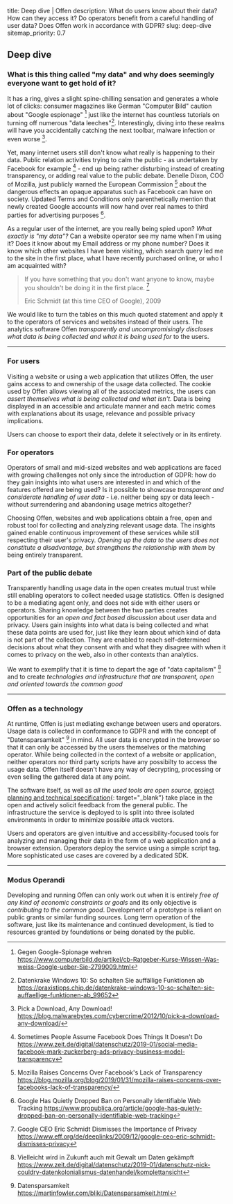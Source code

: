 title: Deep dive | Offen
description: What do users know about their data? How can they access it? Do operators benefit from a careful handling of user data? Does Offen work in accordance with GDPR?
slug: deep-dive
sitemap_priority: 0.7

## Deep dive

### What is this thing called "my data" and why does seemingly everyone want to get hold of it?

It has a ring, gives a slight spine-chilling sensation and generates a whole lot of clicks: consumer magazines like German "Computer Bild" caution about "Google espionage" [^1] just like the internet has countless tutorials on turning off numerous "data leeches"[^2].  Interestingly, diving into these realms will have you accidentally catching the next toolbar, malware infection or even worse [^3].

[^1]: Gegen Google-Spionage wehren <https://www.computerbild.de/artikel/cb-Ratgeber-Kurse-Wissen-Was-weiss-Google-ueber-Sie-2799009.html>
[^2]: Datenkrake Windows 10: So schalten Sie auff&auml;llige Funktionen ab <https://praxistipps.chip.de/datenkrake-windows-10-so-schalten-sie-auffaellige-funktionen-ab_99652>
[^3]: Pick a Download, Any Download! <https://blog.malwarebytes.com/cybercrime/2012/10/pick-a-download-any-download/>

Yet, many internet users still don't know what really is happening to their data. Public relation activities trying to calm the public - as undertaken by Facebook for example [^4] - end up being rather disturbing instead of creating transparency, or adding real value to the public debate. Denelle Dixon, COO of Mozilla, just publicly warned the European Commission [^5] about the dangerous effects an opaque apparatus such as Facebook can have on society. Updated Terms and Conditions only parenthetically mention that newly created Google accounts will now hand over real names to third parties for advertising purposes [^6].

[^4]: Sometimes People Assume Facebook Does Things It Doesn't Do <https://www.zeit.de/digital/datenschutz/2019-01/social-media-facebook-mark-zuckerberg-ads-privacy-business-model-transparency>
[^5]: Mozilla Raises Concerns Over Facebook's Lack of Transparency <https://blog.mozilla.org/blog/2019/01/31/mozilla-raises-concerns-over-facebooks-lack-of-transparency/>
[^6]: Google Has Quietly Dropped Ban on Personally Identifiable Web Tracking <https://www.propublica.org/article/google-has-quietly-dropped-ban-on-personally-identifiable-web-tracking>

As a regular user of the internet, are you really being spied upon? *What exactly is "my data"?* Can a website operator see my name when I'm using it? Does it know about my Email address or my phone number? Does it know which other websites I have been visiting, which search query led me to the site in the first place, what I have recently purchased online, or who I am acquainted with?

> If you have something that you don't want anyone to know, maybe you shouldn't be doing it in the first place. [^7]
>
> Eric Schmidt (at this time CEO of Google), 2009

[^7]: Google CEO Eric Schmidt Dismisses the Importance of Privacy <https://www.eff.org/de/deeplinks/2009/12/google-ceo-eric-schmidt-dismisses-privacy>

We would like to turn the tables on this much quoted statement and apply it to the operators of services and websites instead of their users. The analytics software Offen *transparently and uncompromisingly discloses what data is being collected and what it is being used for* to the users.

---

### For users

Visiting a website or using a web application that utilizes Offen, the user gains access to and ownership of the usage data collected. The cookie used by Offen allows viewing all of the associated metrics, the users can *assert themselves what is being collected and what isn't*. Data is being displayed in an accessible and articulate manner and each metric comes with explanations about its usage, relevance and possible privacy implications.

Users can choose to export their data, delete it selectively or in its entirety.

### For operators

Operators of small and mid-sized websites and web applications are faced with growing challenges not only since the introduction of GDPR: how do they gain insights into what users are interested in and which of the features offered are being used? Is it possible to showcase *transparent and considerate handling of user data* - i.e. neither being spy or data leech - without surrendering and abandoning usage metrics altogether?

Choosing Offen, websites and web applications obtain a free, open and robust tool for collecting and analyzing relevant usage data. The insights gained enable continuous improvement of these services while still respecting their user's privacy. *Opening up the data to the users does not constitute a disadvantage, but strengthens the relationship with them* by being entirely transparent.

### Part of the public debate

Transparently handling usage data in the open creates mutual trust while still enabling operators to collect needed usage statistics. Offen is designed to be a mediating agent only, and does not side with either users or operators. Sharing knowledge between the two parties creates opportunities for an *open and fact based discussion* about user data and privacy. Users gain insights into what data is being collected and what these data points are used for, just like they learn about which kind of data is not part of the collection. They are enabled to reach self-determined decisions about what they consent with and what they disagree with when it comes to privacy on the web, also in other contexts than analytics.

We want to exemplify that it is time to depart the age of "data capitalism" [^8] and to create *technologies and infrastructure that are transparent, open and oriented towards the common good*

[^8]: Vielleicht wird in Zukunft auch mit Gewalt um Daten gek&auml;mpft <https://www.zeit.de/digital/datenschutz/2019-01/datenschutz-nick-couldry-datenkolonialismus-datenhandel/komplettansicht>

---

### Offen as a technology

At runtime, Offen is just mediating exchange between users and operators. Usage data is collected in conformance to GDPR and with the concept of "Datensparsamkeit" [^9] in mind. All user data is encrypted in the browser so that it can only be accessed by the users themselves or the matching operator. While being collected in the context of a website or application, neither operators nor third party scripts have any possibilty to access the usage data. Offen itself doesn't have any way of decrypting, processing or even selling the gathered data at any point.

[^9]: Datensparsamkeit <https://martinfowler.com/bliki/Datensparsamkeit.html>

The software itself, as well as *all the used tools are open source*, [project planning and technical specification][github-org]{: target="_blank"} take place in the open and actively solicit feedback from the general public. The infrastructure the service is deployed to is split into three isolated environments in order to minimize possible attack vectors.

[github-org]: https://github.com/offen

Users and operators are given intuitive and accessibility-focused tools for analyzing and managing their data in the form of a web application and a browser extension. Operators deploy the service using a simple script tag. More sophisticated use cases are covered by a dedicated SDK.

---

### Modus Operandi

Developing and running Offen can only work out when it is entirely *free of any kind of economic constraints or goals* and its only objective is *contributing to the common good*. Development of a prototype is reliant on public grants or similar funding sources. Long term operation of the software, just like its maintenance and continued development, is tied to resources granted by foundations or being donated by the public.
